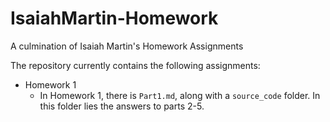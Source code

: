 # IsaiahMartin-Homework
A culmination of Isaiah Martin's Homework Assignments

The repository currently contains the following assignments:
* Homework 1
  * In Homework 1, there is `Part1.md`, along with a `source_code` folder. In this folder lies the answers to parts 2-5.
